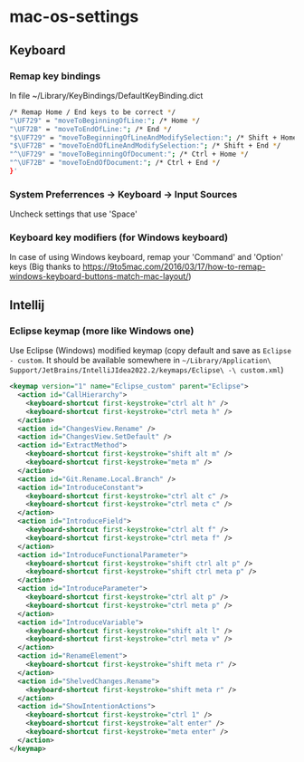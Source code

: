 # mac-os-settings

## Keyboard

### Remap key bindings
In file ~/Library/KeyBindings/DefaultKeyBinding.dict
```bash
/* Remap Home / End keys to be correct */
"\UF729" = "moveToBeginningOfLine:"; /* Home */
"\UF72B" = "moveToEndOfLine:"; /* End */
"$\UF729" = "moveToBeginningOfLineAndModifySelection:"; /* Shift + Home */
"$\UF72B" = "moveToEndOfLineAndModifySelection:"; /* Shift + End */
"^\UF729" = "moveToBeginningOfDocument:"; /* Ctrl + Home */
"^\UF72B" = "moveToEndOfDocument:"; /* Ctrl + End */
}'
```

### System Preferrences -> Keyboard -> Input Sources
Uncheck settings that use 'Space'

### Keyboard key modifiers (for Windows keyboard)
In case of using Windows keyboard, remap your 'Command' and 'Option' keys (Big thanks to https://9to5mac.com/2016/03/17/how-to-remap-windows-keyboard-buttons-match-mac-layout/)

## Intellij
### Eclipse keymap (more like Windows one)
Use Eclipse (Windows) modified keymap (copy default and save as ```Eclipse - custom```. It should be available somewhere in ```~/Library/Application\ Support/JetBrains/IntelliJIdea2022.2/keymaps/Eclipse\ -\ custom.xml```)
```xml
<keymap version="1" name="Eclipse_custom" parent="Eclipse">
  <action id="CallHierarchy">
    <keyboard-shortcut first-keystroke="ctrl alt h" />
    <keyboard-shortcut first-keystroke="ctrl meta h" />
  </action>
  <action id="ChangesView.Rename" />
  <action id="ChangesView.SetDefault" />
  <action id="ExtractMethod">
    <keyboard-shortcut first-keystroke="shift alt m" />
    <keyboard-shortcut first-keystroke="meta m" />
  </action>
  <action id="Git.Rename.Local.Branch" />
  <action id="IntroduceConstant">
    <keyboard-shortcut first-keystroke="ctrl alt c" />
    <keyboard-shortcut first-keystroke="ctrl meta c" />
  </action>
  <action id="IntroduceField">
    <keyboard-shortcut first-keystroke="ctrl alt f" />
    <keyboard-shortcut first-keystroke="ctrl meta f" />
  </action>
  <action id="IntroduceFunctionalParameter">
    <keyboard-shortcut first-keystroke="shift ctrl alt p" />
    <keyboard-shortcut first-keystroke="shift ctrl meta p" />
  </action>
  <action id="IntroduceParameter">
    <keyboard-shortcut first-keystroke="ctrl alt p" />
    <keyboard-shortcut first-keystroke="ctrl meta p" />
  </action>
  <action id="IntroduceVariable">
    <keyboard-shortcut first-keystroke="shift alt l" />
    <keyboard-shortcut first-keystroke="ctrl meta v" />
  </action>
  <action id="RenameElement">
    <keyboard-shortcut first-keystroke="shift meta r" />
  </action>
  <action id="ShelvedChanges.Rename">
    <keyboard-shortcut first-keystroke="shift meta r" />
  </action>
  <action id="ShowIntentionActions">
    <keyboard-shortcut first-keystroke="ctrl 1" />
    <keyboard-shortcut first-keystroke="alt enter" />
    <keyboard-shortcut first-keystroke="meta enter" />
  </action>
</keymap>
```
